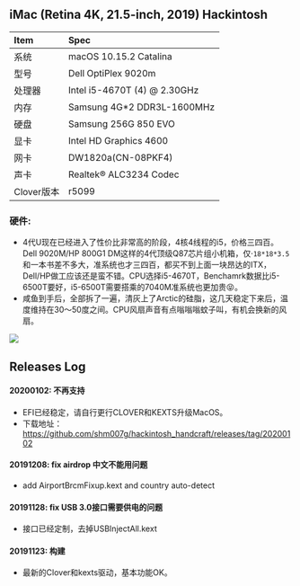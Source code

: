 ## iMac (Retina 4K, 21.5-inch, 2019) Hackintosh

| Item | Spec |
|:------|:------|
|系统   | macOS 10.15.2 Catalina |
|型号   | Dell OptiPlex 9020m |
|处理器 | Intel i5-4670T (4) @ 2.30GHz |
|内存   | Samsung 4G*2 DDR3L-1600MHz |
|硬盘   | Samsung 256G 850 EVO |
|显卡   | Intel HD Graphics 4600 |
|网卡   | DW1820a(CN-08PKF4) |
|声卡   | Realtek® ALC3234 Codec |
|Clover版本| r5099 |

### 硬件:
- 4代U现在已经进入了性价比非常高的阶段，4核4线程的i5，价格三四百。Dell 9020M/HP 800G1 DM这样的4代顶级Q87芯片组小机箱，仅·`18*18*3.5`和一本书差不多大，准系统也才三四百，都买不到上面一块昂达的ITX，Dell/HP做工应该还是蛮不错。CPU选择i5-4670T，Benchamrk数据比i5-6500T要好，i5-6500T需要搭乘的7040M准系统也更加贵😝。
- 咸鱼到手后，全部拆了一遍，清灰上了Arctic的硅脂，这几天稳定下来后，温度维持在30～50度之间。CPU风扇声音有点嗡嗡嗡蚊子叫，有机会换新的风扇。

![](https://static.chiphell.com/forum/201911/13/164831zex3mbkz96wmkj3k.jpg)

## Releases Log

#### 20200102: 不再支持
  - EFI已经稳定，请自行更行CLOVER和KEXTS升级MacOS。  
  - 下载地址：https://github.com/shm007g/hackintosh_handcraft/releases/tag/20200102

#### 20191208: fix airdrop 中文不能用问题
  - add AirportBrcmFixup.kext and country auto-detect

#### 20191128: fix USB 3.0接口需要供电的问题
  - 接口已经定制，去掉USBInjectAll.kext

#### 20191123: 构建
  - 最新的Clover和kexts驱动，基本功能OK。
